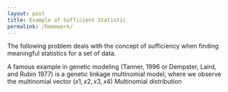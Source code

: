 ```yaml
---
layout: post
title: Example of Sufficient Statistic
permalink: /homework/
---
```


The following problem deals with the concept of sufficiency when finding meaningful statistics for a set of data.

A famous example in genetic modeling (Tanner, 1996 or Dempster, Laird, and Rubin 1977) is a genetic
linkage multinomial model, where we observe the multinomial vector $(x1,x2,x3,x4)$
Multinomial distribution
